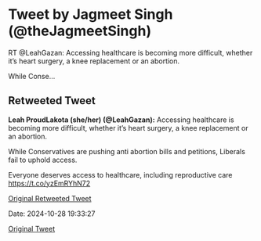 # Tweet by Jagmeet Singh (@theJagmeetSingh)

RT @LeahGazan: Accessing healthcare is becoming more difficult, whether it’s heart surgery, a knee replacement or an abortion.

While Conse…

## Retweeted Tweet

**Leah ProudLakota (she/her) (@LeahGazan):** Accessing healthcare is becoming more difficult, whether it’s heart surgery, a knee replacement or an abortion.

While Conservatives are pushing anti abortion bills and petitions, Liberals fail to uphold access.

Everyone deserves access to healthcare, including reproductive care https://t.co/yzEmRYhN72

[Original Retweeted Tweet](https://x.com/LeahGazan/status/1850975896150139281)

Date: 2024-10-28 19:33:27

[Original Tweet](https://x.com/theJagmeetSingh/status/1850984239723848080)
